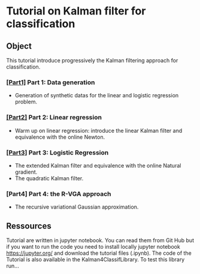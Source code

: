 # Tutorial on Kalman filter for classification

## Object
This tutorial introduce progressively the Kalman filtering approach for classification. 

### [[Part1]][1] Part 1: Data generation
- Generation of synthetic datas for the linear and logistic regression problem.
        
### [[Part2]][2] Part 2: Linear regression 
- Warm up on linear regression: introduce the linear Kalman filter and equivalence with the online Newton.
        
### [[Part3]][3] Part 3: Logistic Regression
- The extended Kalman filter and equivalence with the online Natural gradient.
- The quadratic Kalman filter.
        
### [Part4] Part 4: the R-VGA approach
- The recursive variational Gaussian approximation.

## Ressources

Tutorial are written in jupyter notebook. You can read them from Git Hub but if you want to run the code you need to install locally jupyter notebook https://jupyter.org/ and download the tutorial files (.ipynb). The code of the Tutorial is also  available in the Kalman4ClassifLibrary. To test this library run...

[1]: Kalman4Classification_Part1.ipynb
[2]: Kalman4Classification_Part2.ipynb
[3]: Kalman4Classification_Part3.ipynb
